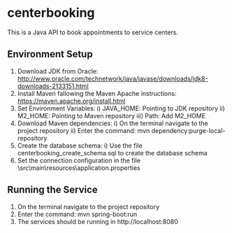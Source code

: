 # centerbooking

This is a Java API to book appointments to service centers.

## Environment Setup

1. Download JDK from Oracle: http://www.oracle.com/technetwork/java/javase/downloads/jdk8-downloads-2133151.html
2. Install Maven fallowing the Maven Apache instructions: https://maven.apache.org/install.html
3. Set Environment Variables:
 i) JAVA_HOME: Pointing to JDK repository
 ii) M2_HOME: Pointing to Maven repository
 iii) Path: Add M2_HOME
4. Download Maven dependencies:
 i) On the terminal navigate to the project repository
 ii) Enter the command: mvn dependency:purge-local-repository
5. Create the database schema:
 i) Use the file centerbooking_create_schema.sql to create the database schema
6. Set the connection configuration in the file \src\main\resources\application.properties

## Running the Service

1. On the terminal navigate to the project repository
2. Enter the command: mvn spring-boot:run
3. The services should be running in http://localhost:8080
